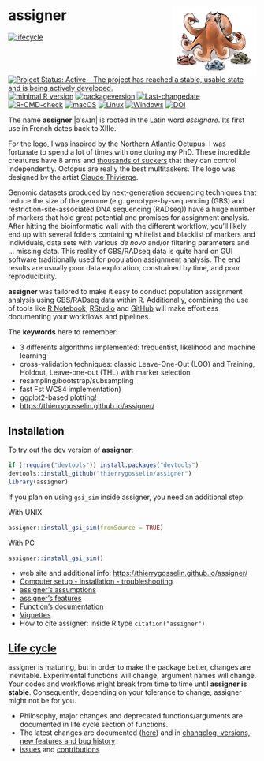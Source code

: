 
# assigner <a href='http://thierrygosselin.github.io/assigner/'><img src='man/figures/logo.png' align="right" height="139" /></a>

<!-- badges: start -->

[![lifecycle](https://img.shields.io/badge/lifecycle-maturing-blue.svg)](https://tidyverse.org/lifecycle/#maturing)
[![Project Status: Active – The project has reached a stable, usable
state and is being actively
developed.](http://www.repostatus.org/badges/latest/active.svg)](http://www.repostatus.org/#active)
[![minimal R
version](https://img.shields.io/badge/R%3E%3D-3.5.0-6666ff.svg)](https://cran.r-project.org/)
[![packageversion](https://img.shields.io/badge/Package%20version-0.5.9-orange.svg)](commits/master)
[![Last-changedate](https://img.shields.io/badge/last%20change-2023--03--15-brightgreen.svg)](/commits/master)
[![R-CMD-check](https://github.com/thierrygosselin/assigner/workflows/R-CMD-check/badge.svg)](https://github.com/thierrygosselin/assigner/actions)
[![macOS](https://github.com/thierrygosselin/assigner/workflows/macOS-latest%20(release)/badge.svg)](https://github.com/thierrygosselin/assigner/actions?workflow=macOS-latest%20(release))
[![Linux](https://github.com/thierrygosselin/assigner/workflows/check-linux//badge.svg)](https://github.com/thierrygosselin/assigner/actions?workflow=check-linux)
[![Windows](https://github.com/thierrygosselin/assigner/workflows/R-CMD-check/badge.svg)](https://github.com/thierrygosselin/assigner/actions?workflow=check-windows)
[![DOI](https://zenodo.org/badge/14548/thierrygosselin/assigner.svg)](https://zenodo.org/badge/latestdoi/14548/thierrygosselin/assigner)
<!-- badges: end -->

The name **assigner** \|əˈsʌɪn\| is rooted in the Latin word
*assignare*. Its first use in French dates back to XIIIe.

For the logo, I was inspired by the [Northern Atlantic
Octupus](https://500px.com/photo/3885192/nature-a-reflexion-by-thierry-gosselin).
I was fortunate to spend a lot of times with one during my PhD. These
incredible creatures have 8 arms and [thousands of
suckers](https://500px.com/photo/3885141/stuck-on-me-by-thierry-gosselin)
that they can control independently. Octopus are really the best
multitaskers. The logo was designed by the artist [Claude
Thivierge](http://www.claudethivierge.com).

Genomic datasets produced by next-generation sequencing techniques that
reduce the size of the genome (e.g. genotype-by-sequencing (GBS) and
restriction-site-associated DNA sequencing (RADseq)) have a huge number
of markers that hold great potential and promises for assignment
analysis. After hitting the bioinformatic wall with the different
workflow, you’ll likely end up with several folders containing whitelist
and blacklist of markers and individuals, data sets with various *de
novo* and/or filtering parameters and … missing data. This reality of
GBS/RADseq data is quite hard on GUI software traditionally used for
population assignment analysis. The end results are usually poor data
exploration, constrained by time, and poor reproducibility.

**assigner** was tailored to make it easy to conduct population
assignment analysis using GBS/RADseq data within R. Additionally,
combining the use of tools like [R
Notebook](http://rmarkdown.rstudio.com/r_notebooks.html),
[RStudio](https://www.rstudio.com) and [GitHub](https://github.com) will
make effortless documenting your workflows and pipelines.

The **keywords** here to remember:

- 3 differents algorithms implemented: frequentist, likelihood and
  machine learning
- cross-validation techniques: classic Leave-One-Out (LOO) and Training,
  Holdout, Leave-one-out (THL) with marker selection
- resampling/bootstrap/subsampling
- fast Fst WC84 implementation)
- ggplot2-based plotting!
- <https://thierrygosselin.github.io/assigner/>

## Installation

To try out the dev version of **assigner**:

``` r
if (!require("devtools")) install.packages("devtools")
devtools::install_github("thierrygosselin/assigner")
library(assigner)
```

If you plan on using `gsi_sim` inside assigner, you need an additional
step:

With UNIX

``` r
assigner::install_gsi_sim(fromSource = TRUE)
```

With PC

``` r
assigner::install_gsi_sim()
```

- web site and additional info:
  <https://thierrygosselin.github.io/assigner/>
- [Computer setup - installation -
  troubleshooting](http://thierrygosselin.github.io/assigner/articles/rad_genomics_computer_setup.html)
- [assigner’s
  assumptions](http://thierrygosselin.github.io/assigner/reference/assignment_ngs.html#assumptions)
- [assigner’s
  features](http://thierrygosselin.github.io/assigner/FEATURES.html)
- [Function’s
  documentation](http://thierrygosselin.github.io/assigner/reference/index.html)
- [Vignettes](http://thierrygosselin.github.io/assigner/articles/index.html)
- How to cite assigner: inside R type `citation("assigner")`

## [Life cycle](https://thierrygosselin.github.io/assigner/articles/life_cycle.html)

assigner is maturing, but in order to make the package better, changes
are inevitable. Experimental functions will change, argument names will
change. Your codes and workflows might break from time to time until
**assigner is stable**. Consequently, depending on your tolerance to
change, assigner might not be for you.

- Philosophy, major changes and deprecated functions/arguments are
  documented in life cycle section of functions.
- The latest changes are documented
  ([here](https://thierrygosselin.github.io/assigner/articles/life_cycle.html))
  and in [changelog, versions, new features and bug
  history](https://thierrygosselin.github.io/assigner/news/index.html)
- [issues](https://github.com/thierrygosselin/assigner/issues/new/choose)
  and
  [contributions](https://github.com/thierrygosselin/assigner/issues/new/choose)
